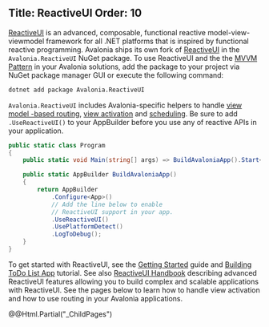 Title: ReactiveUI
Order: 10
---
[ReactiveUI](https://reactiveui.net) is an advanced, composable, functional reactive model-view-viewmodel framework for all .NET platforms that is inspired by functional reactive programming. Avalonia ships its own fork of [ReactiveUI](https://reactiveui.net) in the `Avalonia.ReactiveUI` NuGet package. To use ReactiveUI and the the [MVVM Pattern](https://msdn.microsoft.com/en-us/library/hh848246.aspx) in your Avalonia solutions, add the package to your project via NuGet package manager GUI or execute the following command:

```sh
dotnet add package Avalonia.ReactiveUI
```

`Avalonia.ReactiveUI` includes Avalonia-specific helpers to handle [view model -based routing](https://reactiveui.net/docs/handbook/routing), [view activation](https://reactiveui.net/docs/handbook/when-activated/) and [scheduling](https://reactiveui.net/docs/handbook/scheduling/). Be sure to add `.UseReactiveUI()` to your AppBuilder before you use any of reactive APIs in your application.

```csharp
public static class Program
{
    public static void Main(string[] args) => BuildAvaloniaApp().Start<MainWindow>();

    public static AppBuilder BuildAvaloniaApp()
    {
        return AppBuilder
            .Configure<App>()
            // Add the line below to enable
            // ReactiveUI support in your app.
            .UseReactiveUI()
            .UsePlatformDetect()
            .LogToDebug();
    }
}
```

To get started with ReactiveUI, see the [Getting Started](https://reactiveui.net/docs/getting-started/) guide and [Building ToDo List App](/docs/tutorial/) tutorial. See also [ReactiveUI Handbook](https://reactiveui.net/docs/handbook/) describing advanced ReactiveUI features allowing you to build complex and scalable applications with ReactiveUI. See the pages below to learn how to handle view activation and how to use routing in your Avalonia applications.

<div>
  @@Html.Partial("_ChildPages")
</div>

